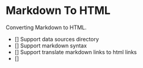# Markdown To HTML
Converting Markdown to HTML. 

* [] Support data sources directory
* [] Support markdown syntax
* [] Support translate markdown links to html links
* [] 
